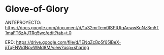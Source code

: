 # Glove-of-Glory

ANTEPROYECTO:
https://docs.google.com/document/d/1u32mrTem0lSPIUtqAcwwKoNz3m5T1maFT6zAJTRq5wo/edit?tab=t.0

ERD: 
https://drive.google.com/file/d/1ENqZcBp5f65lBeX-jiTqFNWdNpvWMd8M/view?usp=sharing